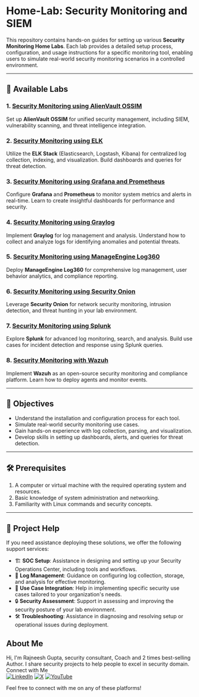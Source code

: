 # Home-Lab: Security Monitoring and SIEM 

This repository contains hands-on guides for setting up various **Security Monitoring Home Labs**. Each lab provides a detailed setup process, configuration, and usage instructions for a specific monitoring tool, enabling users to simulate real-world security monitoring scenarios in a controlled environment.

---

## 📂 Available Labs

### 1. [Security Monitoring using AlienVault OSSIM](Security%20Monitoring%20using%20AlienVault%20OSSIM.md)
   Set up **AlienVault OSSIM** for unified security management, including SIEM, vulnerability scanning, and threat intelligence integration.

### 2. [Security Monitoring using ELK](Security%20Monitoring%20using%20ELK.md)
   Utilize the **ELK Stack** (Elasticsearch, Logstash, Kibana) for centralized log collection, indexing, and visualization. Build dashboards and queries for threat detection.

### 3. [Security Monitoring using Grafana and Prometheus](Security%20Monitoring%20using%20Grafana%20and%20Prometheus.md)
   Configure **Grafana** and **Prometheus** to monitor system metrics and alerts in real-time. Learn to create insightful dashboards for performance and security.

### 4. [Security Monitoring using Graylog](Security%20Monitoring%20using%20Graylog.md)
   Implement **Graylog** for log management and analysis. Understand how to collect and analyze logs for identifying anomalies and potential threats.

### 5. [Security Monitoring using ManageEngine Log360](Security%20Monitoring%20using%20ManageEngine%20Log360.md)
   Deploy **ManageEngine Log360** for comprehensive log management, user behavior analytics, and compliance reporting.

### 6. [Security Monitoring using Security Onion](Security%20Monitoring%20using%20SecurityOnion.md)
   Leverage **Security Onion** for network security monitoring, intrusion detection, and threat hunting in your lab environment.

### 7. [Security Monitoring using Splunk](Security%20Monitoring%20using%20Splunk.md)
   Explore **Splunk** for advanced log monitoring, search, and analysis. Build use cases for incident detection and response using Splunk queries.

### 8. [Security Monitoring with Wazuh](Security%20Monitoring%20with%20Wazuh.md)
   Implement **Wazuh** as an open-source security monitoring and compliance platform. Learn how to deploy agents and monitor events.

---

## 🎯 Objectives

- Understand the installation and configuration process for each tool.
- Simulate real-world security monitoring use cases.
- Gain hands-on experience with log collection, parsing, and visualization.
- Develop skills in setting up dashboards, alerts, and queries for threat detection.

---

## 🛠️ Prerequisites

1. A computer or virtual machine with the required operating system and resources.
2. Basic knowledge of system administration and networking.
3. Familiarity with Linux commands and security concepts.

---
## 🤝 Project Help

If you need assistance deploying these solutions, we offer the following support services:

- 🏗️ **SOC Setup**: Assistance in designing and setting up your Security Operations Center, including tools and workflows.
- 📄 **Log Management**: Guidance on configuring log collection, storage, and analysis for effective monitoring.
- 🔗 **Use Case Integration**: Help in implementing specific security use cases tailored to your organization's needs.
- 🔒 **Security Assessment**: Support in assessing and improving the security posture of your lab environment.
- 🛠️ **Troubleshooting**: Assistance in diagnosing and resolving setup or operational issues during deployment.

## About Me

Hi, I'm Rajneesh Gupta, security consultant, Coach and 2 times best-selling Author. I share security projects to help people to excel in security domain.
Connect with Me    
[![LinkedIn](https://img.shields.io/badge/LinkedIn-blue?style=for-the-badge&logo=linkedin)](https://www.linkedin.com/in/rajneeshcyber)
[![X](https://img.shields.io/badge/X-black?style=for-the-badge&logo=x)](https://twitter.com/rajneeshcyber)
[![YouTube](https://img.shields.io/badge/YouTube-red?style=for-the-badge&logo=youtube)](https://www.youtube.com/@rajneeshcyber)



Feel free to connect with me on any of these platforms!

